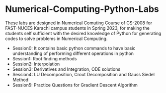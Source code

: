 # Numerical-Computing-Python-Labs
These labs are designed  in Numerical Comuting Course of CS-2008 for FAST-NUCES Karachi campus students in Spring 2023, for making the students self sufficient with
the desired knowledge of Python for generating codes to solve problems in Numerical Computing.<br>

- Session0: It contains basic python commands to have basic understanding of performing different operations in python<br>
- Session1: Root finding methods
- Session2: Interpolation
- Session3: Derivatives and Integration, ODE solutions
- Session4: LU Decomposition, Crout Decomposition and Gauss Siedel Method
- Session5: Practice Questions for Gradient Descent Algorithm
